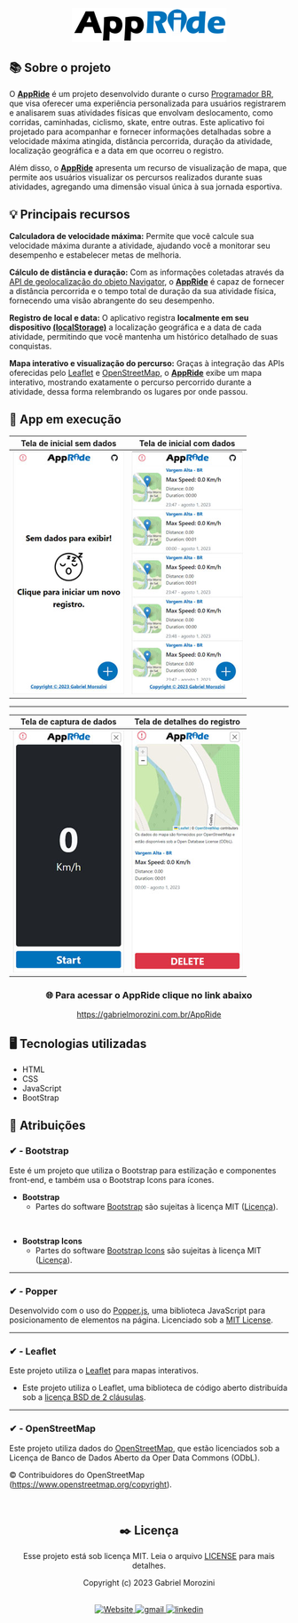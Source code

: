 <div align="center">

  [<img style="width=10px" src="./img/appRide-readme.png" alt="pagina em execução">](https://gabrielmorozini.com.br/AppRide)

</div>


## 📚 Sobre o projeto 

O **[AppRide](https://gabrielmorozini.com.br/AppRide)** é um projeto desenvolvido durante o curso [Programador BR](https://programadorbr.com/), que visa oferecer uma experiência personalizada para usuários registrarem e analisarem suas atividades físicas que envolvam deslocamento, como corridas, caminhadas, ciclismo, skate, entre outras. Este aplicativo foi projetado para acompanhar e fornecer informações detalhadas sobre a velocidade máxima atingida, distância percorrida, duração da atividade, localização geográfica e a data em que ocorreu o registro. 

Além disso, o **[AppRide](https://gabrielmorozini.com.br/AppRide)** apresenta um recurso de visualização de mapa, que permite aos usuários visualizar os percursos realizados durante suas atividades, agregando uma dimensão visual única à sua jornada esportiva.


## 💡 Principais recursos

**Calculadora de velocidade máxima:** Permite que você calcule sua velocidade máxima durante a atividade, ajudando você a monitorar seu desempenho e estabelecer metas de melhoria.

**Cálculo de distância e duração:** Com as informações coletadas através da [API de geolocalização do objeto Navigator](https://developer.mozilla.org/en-US/docs/Web/API/Navigator/geolocation), o **[AppRide](https://gabrielmorozini.com.br/AppRide)** é capaz de fornecer a distância percorrida e o tempo total de duração da sua atividade física, fornecendo uma visão abrangente do seu desempenho.

**Registro de local e data:** O aplicativo registra **localmente em seu dispositivo [(localStorage)](https://www.w3schools.com/jsref/prop_win_localstorage.asp)** a localização geográfica e a data de cada atividade, permitindo que você mantenha um histórico detalhado de suas conquistas.

**Mapa interativo e visualização do percurso:** Graças à integração das APIs oferecidas pelo [Leaflet](https://leafletjs.com/) e  [OpenStreetMap](https://www.openstreetmap.org/#map=4/-21.21/-15.47), o **[AppRide](https://gabrielmorozini.com.br/AppRide)** exibe um mapa interativo, mostrando exatamente o percurso percorrido durante a atividade, dessa forma relembrando os lugares por onde passou.


## 🚀 App em execução 

<div align=center>

| Tela de inicial sem dados | Tela de inicial com dados  |
|:-------------:|:------------:|
| ![Inicial sem dados](./img/AppSemDados.jpg) | ![Inicial com dados](./img/AppComDados.jpg) |

---

| Tela de captura de dados | Tela de detalhes do registro  |
|:-------------:|:------------:|
| ![Captura de dados](./img/AppCapturaDados.jpg) | ![Detalhes do registro](./img/AppDetalhes.jpg) |


### 🌐 Para acessar o AppRide clique no link abaixo 

https://gabrielmorozini.com.br/AppRide

</div>


## 🖥️ Tecnologias utilizadas

* HTML
* CSS
* JavaScript
* BootStrap


## 📌 Atribuições 

### ✔ - Bootstrap 

Este é um projeto que utiliza o Bootstrap para estilização e componentes front-end, e também usa o Bootstrap Icons para ícones.

- **Bootstrap**
  - Partes do software [Bootstrap](https://getbootstrap.com/) são sujeitas à licença MIT ([Licença](https://github.com/twbs/bootstrap/blob/main/LICENSE)).

<br>

- **Bootstrap Icons**
  - Partes do software [Bootstrap Icons](https://icons.getbootstrap.com/) são sujeitas à licença MIT ([Licença](https://github.com/twbs/icons/blob/main/LICENSE)).

---

### ✔ - Popper

Desenvolvido com o uso do [Popper.js](https://popper.js.org/), uma biblioteca JavaScript para posicionamento de elementos na página. Licenciado sob a [MIT License](https://github.com/floating-ui/floating-ui/blob/master/LICENSE).

---

### ✔ - Leaflet 

Este projeto utiliza o [Leaflet](https://leafletjs.com/) para mapas interativos.

  - Este projeto utiliza o Leaflet, uma biblioteca de código aberto distribuída sob a [licença BSD de 2 cláusulas](https://github.com/Leaflet/Leaflet/blob/main/LICENSE).

---

### ✔ - OpenStreetMap

Este projeto utiliza dados do [OpenStreetMap](https://www.openstreetmap.org/#map=4/-21.21/-15.47), que estão licenciados sob a Licença de Banco de Dados Aberto da Oper Data Commons (ODbL). 

© Contribuidores do OpenStreetMap (https://www.openstreetmap.org/copyright).

<br>

<div align=center>

## ✒️ Licença

Esse projeto está sob licença MIT. Leia o arquivo <a href="./LICENSE" >LICENSE</a> para mais detalhes.

Copyright (c) 2023 Gabriel Morozini

</div>

<br>

<div align=center>

  <a href="https://gabrielmorozini.com.br" >
    <img src="https://img.shields.io/badge/website-000?style=for-the-badge&logo=About.me&logoColor=white" alt="Website">
  </a>

  <a href="mailto:gabril.dev@gmail.com" >
    <img src="https://img.shields.io/badge/gabril.dev@gmail.com-D14836?style=for-the-badge&logo=gmail&logoColor=white" alt="gmail">
  </a>
  
   <a href="https://www.linkedin.com/in/gabrielmorozini/">
    <img src="https://img.shields.io/badge/linkedin.com/in/gabrielmorozini/-0077B5?style=for-the-badge&logo=linkedin&logoColor=white" alt="linkedin">
  </a>    
  
</div>